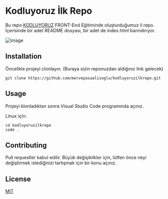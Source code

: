 # Kodluyoruz İlk Repo

Bu repo [KODLUYORUZ](https://www.kodluyoruz.org/) FRONT-End Eğitiminde oluşturduğumuz il repo. İçerisinde bir adet README dosyası, bir adet de index.html barındırıyor.


![image](https://www.hizliresim.com/7ydio0s) 


## Installation

Öncelikle projeyi clonlayın. (Buraya sizin reponuzdan aldığınız link gelecek)

```
git clone https://github.com/mervepasaalisoglu/kodluyoruzilkrepo.git
```



## Usage 

Projeyi klonladıktan sonra Visual Studio Code programında açınız.

Linux için:

```
cd kodluyoruzilkrepo
code .
```



## Contributing

Pull requestler kabul edilir. Büyük değişiklikler için, lütfen önce neyi değiştirmek istediğinizi tartışmak için bir konu açınız.

## License

[MIT](LICENSE)